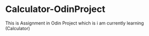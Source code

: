 # Calculator-OdinProject
This is Assignment in Odin Project which is i am currently learning (Calculator)
